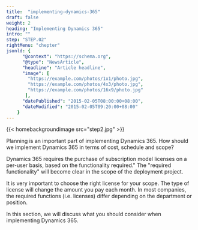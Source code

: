 ```yaml
---
title:  "implementing-dynamics-365"
draft: false
weight: 2
heading: "Implementing Dynamics 365"
intro: ""
step: "STEP.02"
rightMenu: "chepter"
jsonld: {
      "@context": "https://schema.org",
      "@type": "NewsArticle",
      "headline": "Article headline",
      "image": [
        "https://example.com/photos/1x1/photo.jpg",
        "https://example.com/photos/4x3/photo.jpg",
        "https://example.com/photos/16x9/photo.jpg"
       ],
      "datePublished": "2015-02-05T08:00:00+08:00",
      "dateModified": "2015-02-05T09:20:00+08:00"
    }
---
```


{{< homebackgroundimage src="step2.jpg" >}}

Planning is an important part of implementing Dynamics 365. How should we implement Dynamics 365 in terms of cost, schedule and scope?

Dynamics 365 requires the purchase of subscription model licenses on a per-user basis, based on the functionality required." The "required functionality" will become clear in the scope of the deployment project.

It is very important to choose the right license for your scope. The type of license will change the amount you pay each month. In most companies, the required functions (i.e. licenses) differ depending on the department or position.

In this section, we will discuss what you should consider when implementing Dynamics 365.